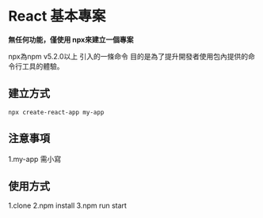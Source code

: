 React 基本專案
===
**無任何功能，僅使用 npx來建立一個專案**

npx為npm v5.2.0以上 引入的一條命令
目的是為了提升開發者使用包內提供的命令行工具的體驗。
## 建立方式
```javascript=
npx create-react-app my-app
```

## 注意事項
1.my-app 需小寫

## 使用方式
1.clone
2.npm install
3.npm run start